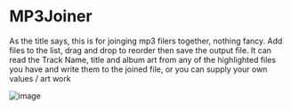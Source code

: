 <h1>MP3Joiner</h1>
As the title says, this is for joinging mp3 filers together, nothing fancy.
Add files to the list, drag and drop to reorder then save the output file. It can read the Track Name, title and album art from any of the highlighted files you have and write them to the joined file, or you can supply your own values / art work

![image](https://github.com/user-attachments/assets/69393ad2-4cba-4760-9e47-294d251dadb0)



